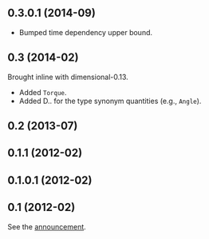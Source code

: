 0.3.0.1 (2014-09)
-----------------
*  Bumped time dependency upper bound.


0.3 (2014-02)
-------------
Brought inline with dimensional-0.13.

*  Added `Torque`.
*  Added D.. for the type synonym quantities (e.g., `Angle`).


0.2 (2013-07)
-------------


0.1.1 (2012-02)
---------------


0.1.0.1 (2012-02)
-----------------


0.1 (2012-02)
-------------
See the [announcement][1].

[1]: http://flygdynamikern.blogspot.se/2012/02/announce-dimensional-tf-010-statically.html
